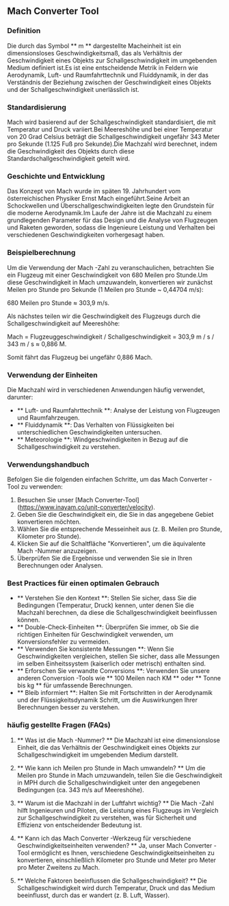 ## Mach Converter Tool

### Definition
Die durch das Symbol ** m ** dargestellte Macheinheit ist ein dimensionsloses Geschwindigkeitsmaß, das als Verhältnis der Geschwindigkeit eines Objekts zur Schallgeschwindigkeit im umgebenden Medium definiert ist.Es ist eine entscheidende Metrik in Feldern wie Aerodynamik, Luft- und Raumfahrttechnik und Fluiddynamik, in der das Verständnis der Beziehung zwischen der Geschwindigkeit eines Objekts und der Schallgeschwindigkeit unerlässlich ist.

### Standardisierung
Mach wird basierend auf der Schallgeschwindigkeit standardisiert, die mit Temperatur und Druck variiert.Bei Meereshöhe und bei einer Temperatur von 20 Grad Celsius beträgt die Schallgeschwindigkeit ungefähr 343 Meter pro Sekunde (1.125 Fuß pro Sekunde).Die Machzahl wird berechnet, indem die Geschwindigkeit des Objekts durch diese Standardschallgeschwindigkeit geteilt wird.

### Geschichte und Entwicklung
Das Konzept von Mach wurde im späten 19. Jahrhundert vom österreichischen Physiker Ernst Mach eingeführt.Seine Arbeit an Schockwellen und Überschallgeschwindigkeiten legte den Grundstein für die moderne Aerodynamik.Im Laufe der Jahre ist die Machzahl zu einem grundlegenden Parameter für das Design und die Analyse von Flugzeugen und Raketen geworden, sodass die Ingenieure Leistung und Verhalten bei verschiedenen Geschwindigkeiten vorhergesagt haben.

### Beispielberechnung
Um die Verwendung der Mach -Zahl zu veranschaulichen, betrachten Sie ein Flugzeug mit einer Geschwindigkeit von 680 Meilen pro Stunde.Um diese Geschwindigkeit in Mach umzuwandeln, konvertieren wir zunächst Meilen pro Stunde pro Sekunde (1 Meilen pro Stunde ~ 0,44704 m/s):

680 Meilen pro Stunde ≈ 303,9 m/s.

Als nächstes teilen wir die Geschwindigkeit des Flugzeugs durch die Schallgeschwindigkeit auf Meereshöhe:

Mach = Flugzeuggeschwindigkeit / Schallgeschwindigkeit = 303,9 m / s / 343 m / s ≈ 0,886 M.

Somit fährt das Flugzeug bei ungefähr 0,886 Mach.

### Verwendung der Einheiten
Die Machzahl wird in verschiedenen Anwendungen häufig verwendet, darunter:
- ** Luft- und Raumfahrttechnik **: Analyse der Leistung von Flugzeugen und Raumfahrzeugen.
- ** Fluiddynamik **: Das Verhalten von Flüssigkeiten bei unterschiedlichen Geschwindigkeiten untersuchen.
- ** Meteorologie **: Windgeschwindigkeiten in Bezug auf die Schallgeschwindigkeit zu verstehen.

### Verwendungshandbuch
Befolgen Sie die folgenden einfachen Schritte, um das Mach Converter -Tool zu verwenden:
1. Besuchen Sie unser [Mach Converter-Tool] (https://www.inayam.co/unit-converter/velocity).
2. Geben Sie die Geschwindigkeit ein, die Sie in das angegebene Gebiet konvertieren möchten.
3. Wählen Sie die entsprechende Messeinheit aus (z. B. Meilen pro Stunde, Kilometer pro Stunde).
4. Klicken Sie auf die Schaltfläche "Konvertieren", um die äquivalente Mach -Nummer anzuzeigen.
5. Überprüfen Sie die Ergebnisse und verwenden Sie sie in Ihren Berechnungen oder Analysen.

### Best Practices für einen optimalen Gebrauch
- ** Verstehen Sie den Kontext **: Stellen Sie sicher, dass Sie die Bedingungen (Temperatur, Druck) kennen, unter denen Sie die Machzahl berechnen, da diese die Schallgeschwindigkeit beeinflussen können.
- ** Double-Check-Einheiten **: Überprüfen Sie immer, ob Sie die richtigen Einheiten für Geschwindigkeit verwenden, um Konversionsfehler zu vermeiden.
- ** Verwenden Sie konsistente Messungen **: Wenn Sie Geschwindigkeiten vergleichen, stellen Sie sicher, dass alle Messungen im selben Einheitssystem (kaiserlich oder metrisch) enthalten sind.
- ** Erforschen Sie verwandte Conversions **: Verwenden Sie unsere anderen Conversion -Tools wie ** 100 Meilen nach KM ** oder ** Tonne bis kg ** für umfassende Berechnungen.
- ** Bleib informiert **: Halten Sie mit Fortschritten in der Aerodynamik und der Flüssigkeitsdynamik Schritt, um die Auswirkungen Ihrer Berechnungen besser zu verstehen.

### häufig gestellte Fragen (FAQs)

1. ** Was ist die Mach -Nummer? **
Die Machzahl ist eine dimensionslose Einheit, die das Verhältnis der Geschwindigkeit eines Objekts zur Schallgeschwindigkeit im umgebenden Medium darstellt.

2. ** Wie kann ich Meilen pro Stunde in Mach umwandeln? **
Um die Meilen pro Stunde in Mach umzuwandeln, teilen Sie die Geschwindigkeit in MPH durch die Schallgeschwindigkeit unter den angegebenen Bedingungen (ca. 343 m/s auf Meereshöhe).

3. ** Warum ist die Machzahl in der Luftfahrt wichtig? **
Die Mach -Zahl hilft Ingenieuren und Piloten, die Leistung eines Flugzeugs im Vergleich zur Schallgeschwindigkeit zu verstehen, was für Sicherheit und Effizienz von entscheidender Bedeutung ist.

4. ** Kann ich das Mach Converter -Werkzeug für verschiedene Geschwindigkeitseinheiten verwenden? **
Ja, unser Mach Converter -Tool ermöglicht es Ihnen, verschiedene Geschwindigkeitseinheiten zu konvertieren, einschließlich Kilometer pro Stunde und Meter pro Meter pro Meter Zweitens zu Mach.

5. ** Welche Faktoren beeinflussen die Schallgeschwindigkeit? **
Die Schallgeschwindigkeit wird durch Temperatur, Druck und das Medium beeinflusst, durch das er wandert (z. B. Luft, Wasser).